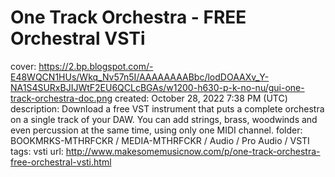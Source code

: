 # One Track Orchestra - FREE Orchestral VSTi

cover: https://2.bp.blogspot.com/-E48WQCN1HUs/Wkq_Nv57n5I/AAAAAAAABbc/lodDOAAXv_Y-NA1S4SURxBJIJWtF2EU6QCLcBGAs/w1200-h630-p-k-no-nu/gui-one-track-orchestra-doc.png
created: October 28, 2022 7:38 PM (UTC)
description: Download a free VST instrument that puts a complete orchestra on a single track of your DAW. You can add strings, brass, woodwinds and even percussion at the same time, using only one MIDI channel.
folder: BOOKMRKS-MTHRFCKR / MEDIA-MTHRFCKR / Audio / Pro Audio / VSTI
tags: vsti
url: http://www.makesomemusicnow.com/p/one-track-orchestra-free-orchestral-vsti.html